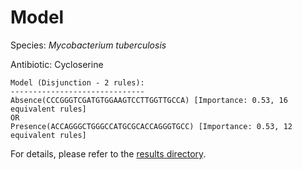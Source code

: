 
# Model

Species: *Mycobacterium tuberculosis*

Antibiotic: Cycloserine

```
Model (Disjunction - 2 rules):
------------------------------
Absence(CCCGGGTCGATGTGGAAGTCCTTGGTTGCCA) [Importance: 0.53, 16 equivalent rules]
OR
Presence(ACCAGGGCTGGGCCATGCGCACCAGGGTGCC) [Importance: 0.53, 12 equivalent rules]

```

For details, please refer to the [results directory](../../../../../results/scm_b/mycobacterium%20tuberculosis/cycloserine/repeat_9/).

